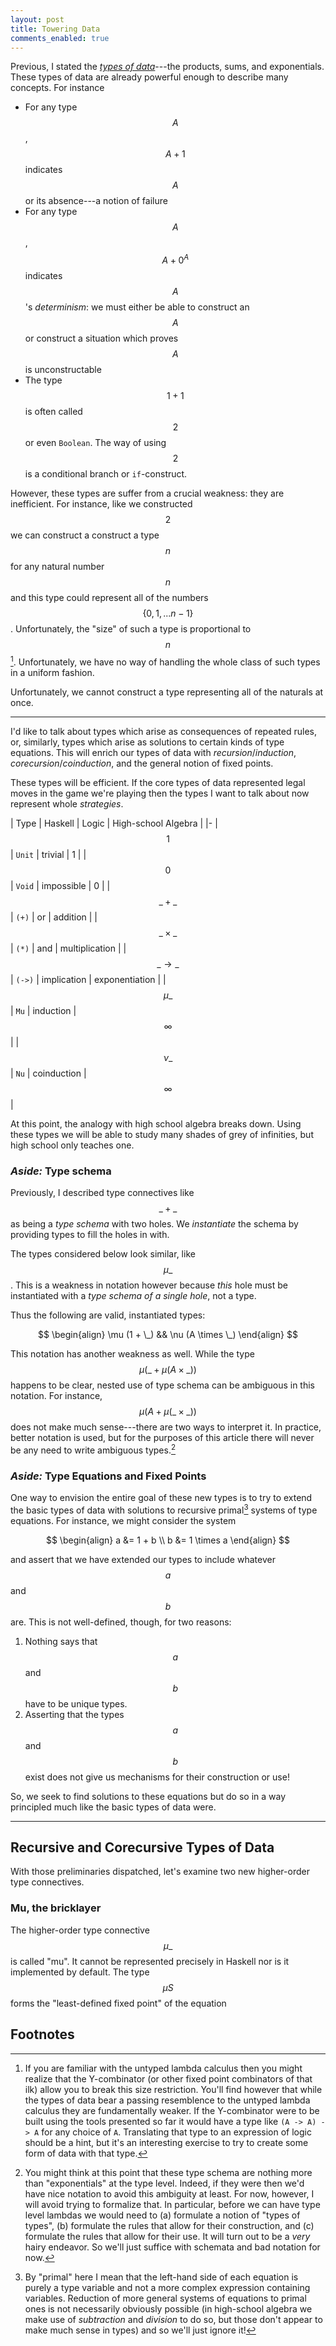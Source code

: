```yaml
---
layout: post
title: Towering Data
comments_enabled: true
---
```


Previous, I stated the [*types of data*][types-of-data]---the
products, sums, and exponentials. These types of data are already
powerful enough to describe many concepts. For instance

[types-of-data]:http://tel.github.io/2014/07/23/types_of_data/

* For any type $$A$$, $$A + 1$$ indicates $$A$$ or its absence---a
  notion of failure
* For any type $$A$$, $$A + 0^A$$ indicates $$A$$'s *determinism*: we
  must either be able to construct an $$A$$ or construct a situation
  which proves $$A$$ is unconstructable
* The type $$1 + 1$$ is often called $$2$$ or even `Boolean`. The way
  of using $$2$$ is a conditional branch or `if`-construct.

However, these types are suffer from a crucial weakness: they are
inefficient. For instance, like we constructed $$2$$ we can construct
a construct a type $$n$$ for any natural number $$n$$ and this type
could represent all of the numbers $$\{0, 1, ... n-1\}$$.
Unfortunately, the "size" of such a type is proportional to
$$n$$[^y-combinator]. Unfortunately, we have no way of handling the
whole class of such types in a uniform fashion.

Unfortunately, we cannot construct a type representing all of the
naturals at once.

[^y-combinator]: If you are familiar with the untyped lambda calculus then you might realize that the Y-combinator (or other fixed point combinators of that ilk) allow you to break this size restriction. You'll find however that while the types of data bear a passing resemblence to the untyped lambda calculus they are fundamentally weaker. If the Y-combinator were to be built using the tools presented so far it would have a type like `(A -> A) -> A` for any choice of `A`. Translating that type to an expression of logic should be a hint, but it's an interesting exercise to try to create some form of data with that type.

---

I'd like to talk about types which arise as consequences of repeated
rules, or, similarly, types which arise as solutions to certain kinds
of type equations. This will enrich our types of data with
*recursion*/*induction*, *corecursion*/*coinduction*, and the general
notion of fixed points.

These types will be efficient. If the core types of data represented
legal moves in the game we're playing then the types I want to talk
about now represent whole *strategies*.

| Type | Haskell | Logic | High-school Algebra |
|-
| $$1$$ | `Unit` | trivial | 1 |
| $$0$$ | `Void` | impossible | 0 |
| $$\_ + \_$$ | `(+)` | or | addition |
| $$\_ \times \_$$ | `(*)` | and | multiplication |
| $$\_ \rightarrow \_$$ | `(->)` | implication | exponentiation |
| $$\mu \_$$ | `Mu` | induction | $$\infty$$ |
| $$\nu \_$$ | `Nu` | coinduction | $$\infty$$ |

At this point, the analogy with high school algebra breaks down. Using
these types we will be able to study many shades of grey of
infinities, but high school only teaches one.

### *Aside:* Type schema

Previously, I described type connectives like $$\_ + \_$$ as being a
*type schema* with two holes. We *instantiate* the schema by providing
types to fill the holes in with.

The types considered below look similar, like $$\mu \_$$. This is a
weakness in notation however because *this* hole must be instantiated
with a *type schema of a single hole*, not a type.

Thus the following are valid, instantiated types:

$$
\begin{align}
  \mu (1 + \_) && \nu (A \times \_)
\end{align}
$$

This notation has another weakness as well. While the type $$\mu (\_ +
\mu (A \times \_))$$ happens to be clear, nested use of type schema
can be ambiguous in this notation. For instance, $$\mu (A + \mu (\_
\times \_))$$ does not make much sense---there are two ways to
interpret it. In practice, better notation is used, but for the
purposes of this article there will never be any need to write
ambiguous types.[^type-exponentials]

[^type-exponentials]: You might think at this point that these type schema are nothing more than "exponentials" at the type level. Indeed, if they were then we'd have nice notation to avoid this ambiguity at least. For now, however, I will avoid trying to formalize that. In particular, before we can have type level lambdas we would need to (a) formulate a notion of "types of types", (b) formulate the rules that allow for their construction, and (c) formulate the rules that allow for their use. It will turn out to be a *very* hairy endeavor. So we'll just suffice with schemata and bad notation for now.

### *Aside:* Type Equations and Fixed Points

One way to envision the entire goal of these new types is to try to
extend the basic types of data with solutions to recursive primal[^primal]
systems of type equations. For instance, we might consider the system

$$
\begin{align}
  a &= 1 + b \\
  b &= 1 \times a
\end{align}
$$

and assert that we have extended our types to include whatever $$a$$
and $$b$$ are. This is not well-defined, though, for two reasons:

1. Nothing says that $$a$$ and $$b$$ have to be unique types.
2. Asserting that the types $$a$$ and $$b$$ exist does not give us
   mechanisms for their construction or use!

So, we seek to find solutions to these equations but do so in a way
principled much like the basic types of data were.

[^primal]: By "primal" here I mean that the left-hand side of each equation is purely a type variable and not a more complex expression containing variables. Reduction of more general systems of equations to primal ones is not necessarily obviously possible (in high-school algebra we make use of *subtraction* and *division* to do so, but those don't appear to make much sense in types) and so we'll just ignore it!

---

## Recursive and Corecursive Types of Data

With those preliminaries dispatched, let's examine two new
higher-order type connectives.

### Mu, the bricklayer

The higher-order type connective $$\mu \_$$ is called "mu". It cannot
be represented precisely in Haskell nor is it implemented by default.
The type $$\mu S$$ forms the "least-defined fixed point" of the
equation

## Footnotes

